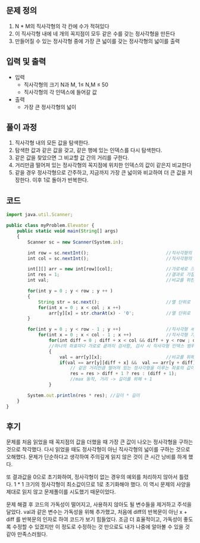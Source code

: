 ## 문제 정의

1. N * M의 직사각형의 각 칸에 수가 적혀있다
2. 이 직사각형 내에 네 개의 꼭지점이 모두 같은 수를 갖는 정사각형을 만든다
3. 만들어질 수 있는 정사각형 중에 가장 큰 넓이를 갖는 정사각형의 넓이를 출력

## 입력 및 출력

- 입력
    - 직사각형의 크기 N과 M, 1≤ N,M ≤ 50
    - 직사각형의 각 인덱스에 들어갈 값
- 출력
    - 가장 큰 정사각형의 넓이

## 풀이 과정

1. 직사각형 내의 모든 값을 탐색한다. 
2. 탐색한 값과 같은 값을 갖고, 같은 행에 있는 인덱스를 다시 탐색한다. 
3. 같은 값을 찾았으면 그 비교할 값 간의 거리를 구한다.
4. 거리만큼 떨어져 있는 정사각형의 꼭지점에 위치한 인덱스의 값이 같은지 비교한다
5. 같을 경우 정사각형으로 간주하고, 지금까지 가장 큰 넓이와 비교하여 더 큰 값을 저장한다. 이후 1로 돌아가 반복한다.

## 코드

```jsx
import java.util.Scanner;

public class myProblem.Elevator {
    public static void main(String[] args)
    {
        Scanner sc = new Scanner(System.in);

        int row = sc.nextInt();                             //직사각형의 세로 입력
        int col = sc.nextInt();                             //직사각형의 가로 입력

        int[][] arr = new int[row][col];                    //가로세로 크기만큼 배열 선언 및 할당
        int res = 1;                                        //결과로 가질 정사각형의 넓이, 초기값 넓이 1의 정사각형
        int val;                                            //비교를 위한 임시 값 저장공간

        for(int y = 0 ; y < row ; y ++ )
        {
            String str = sc.next();                         //열 단위로 입력받음
            for(int x = 0 ; x < col ; x ++)
                arr[y][x] = str.charAt(x) - '0';            //열 단위로 입력받은 값을 배열에 할당( 유니코드 값을 숫자로 )
        }

        for(int y = 0 ; y < row - 1 ; y ++)                 //직사각형 세로 탐색
            for(int x = 0 ; x < col - 1 ; x ++)             //직사각형 가로 탐색
                for(int diff = 0 ; diff + x < col && diff + y < row ; diff++)
                //하나의 좌표마다 가로로 끝까지 검사함, 검사 시 직사각형 인덱스 범위 초과 검사
                {
                    val = arr[y][x];                        //비교를 위해 좌표의 값 저장
                    if(val == arr[y][diff + x] &&  val == arr[y + diff][x] && val == arr[y + diff][diff + x])
                        // 같은 거리만큼 떨어져 있는 정사각형을 이루는 좌표의 값이 모두 같을 때
                        res = res > diff + 1 ? res : (diff + 1);
                        //max 동작, 거리 -> 길이를 위해 + 1
                }

        System.out.println(res * res); //길이 * 길이
    }
}
```

## 후기

문제를 처음 읽었을 때 꼭지점의 값을 더했을 때 가장 큰 값이 나오는 정사각형을 구하는 것으로 착각했다. 다시 읽었을 때도 정사각형이 아닌 직사각형의 넓이를 구하는 것으로 오해했다. 문제가 단순하다고 생각하여 주의깊게 읽지 않은 것이 큰 시간 낭비를 하게 했다.

또 결과값을 0으로 초기화하여, 정사각형이 없는 경우의 예외를 처리하지 않아서 틀렸다. 1 * 1 크기의 정사각형이 최소값이므로 1로 초기화해야 했다. 이 역시 문제의 사양을 제대로 읽지 않고 문제풀이를 시도했기 때문이었다.

문제 해결 후 코드의 가독성이 떨어지고, 사용하지 않아도 될 변수들을 제거하고 주석을 달았다. val과 같은 변수는 가독성을 위해 추가했고, 처음에 diff의 반복문이 아닌 x + diff 를 반복문의 인자로 하여 코드가 보기 힘들었다. 조금 더 효율적이고, 가독성이 좋도록 수정할 수 있겠지만 이 정도로 수정하는 것 만으로도 내가 나중에 알아볼 수 있을 것 같아 만족스러웠다.
